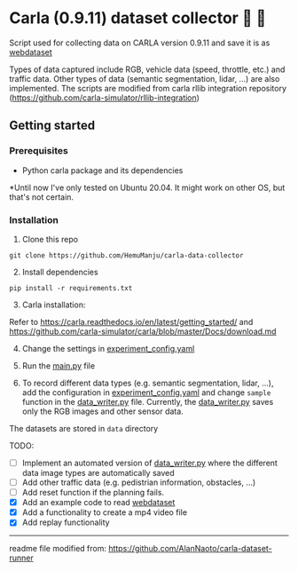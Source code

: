 # Carla (0.9.11) dataset collector :car: :floppy_disk:

Script used for collecting data on CARLA version 0.9.11 and save it is as [webdataset](https://github.com/webdataset/webdataset)

Types of data captured include RGB, vehicle data (speed, throttle, etc.) and traffic data. Other types of data (semantic segmentation, lidar, ...) are also implemented. The scripts are modified from carla rllib integration repository (https://github.com/carla-simulator/rllib-integration)


## Getting started
### Prerequisites
* Python carla package and its dependencies

\*Until now I've only tested on Ubuntu 20.04. It might work on other OS, but that's not certain.

### Installation
1. Clone this repo
```
git clone https://github.com/HemuManju/carla-data-collector
```
2. Install dependencies
```
pip install -r requirements.txt
```
3. Carla installation:

Refer to https://carla.readthedocs.io/en/latest/getting_started/ and https://github.com/carla-simulator/carla/blob/master/Docs/download.md

4. Change the settings in [experiment_config.yaml](experiment_config.yaml)



5. Run the [main.py](main.py) file
6. To record different data types (e.g. semantic segmentation, lidar, ...), add the configuration in [experiment_config.yaml](experiment_config.yaml) and change ```sample``` function in the [data_writer.py](data_writer.py) file. Currently, the [data_writer.py](data_writer.py) saves only the RGB images and other sensor data.

The datasets are stored in ```data``` directory

TODO:
- [ ] Implement an automated version of [data_writer.py](data_writer.py) where the different data image types are automatically saved
- [ ] Add other traffic data (e.g. pedistrian information, obstacles, ...)
- [ ] Add reset function if the planning fails.
- [x] Add an example code to read [webdataset](https://github.com/webdataset/webdataset)
- [x] Add a functionality to create a mp4 video file
- [x] Add replay functionality
- - - -

readme file modified from: https://github.com/AlanNaoto/carla-dataset-runner
